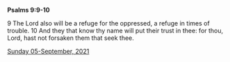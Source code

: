 **Psalms 9:9-10**

9 The Lord also will be a refuge for the oppressed, a refuge in times of trouble. 10 And they that know thy name will put their trust in thee: for thou, Lord, hast not forsaken them that seek thee.

[Sunday 05-September, 2021](https://t.me/s/daily_scripture)
